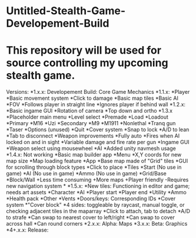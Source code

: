 Untitled-Stealth-Game-Developement-Build
========================================
This repository will be used for source controlling my upcoming stealth game.
========================================
Versions:
	*1.x.x: Developement Build: Core Game Mechanics
		*1.1.x:
			*Player
				*Basic movement system
				*Click to damage
			*Basic map tiles
			*Basic AI
				*FOV
				*Follows player in straight line
				*Ignores player if behind wall
		*1.2.x:
			*Basic ingame GUI
				*Rotation of camera
				*Top down and ortho
		*1.3.x
			*Placeholder main menu
				*Level select
					*Premade
					*Load
				*Loadout
					*Primary
						*M16
						*Uzi
					*Secondary
						*M9
						*M1911
					*Nonlethal
						*Tranq gun
						*Taser
				*Options (unused)
				*Quit
			*Cover system
				*Snap to lock
					*A/D to lean
				*Tab to disconnect
			*Weapon improvements
				*Fully auto
					*Fires when AI locked on and in sight
				*Variable damage and fire rate per gun
			*Ingame GUI
				*Weapon select using mousewheel
			*AI
				*Added unity navmesh usage
		*1.4.x: Not working
			*Basic map builder app
				*Menu
					*X,Y coords for new map size
					*Map loading feature
				*App
					*Base map made of "Grid" tiles
					*GUI for scrolling through block types
					*Click to place
					*Tiles
						*Start (No use in game)
						*AI (No use in game)
						*Ammo (No use in game)
						*Grid/Base
						*Block/Wall
				+Less time consuming
				+More maps
				+Player friendly
				-Requires new navigation system
			*
		*1.5.x:
			*New tiles: Functioning in editor and game; needs art assets
				*Character
					*AI
					*Player start
					*Player end
				*Utility
					*Ammo
					*Health pack
				*Other
					*Vents
					*Doors/keys: Corresponding IDs
			*Cover system
				*"Cover block"
					*4 sides: toggleable by raycast, manual toggle, or checking adjacent tiles in the maparray
					*Click to attach, tab to detach
					*A/D to strafe
					*Can swap to nearest cover to left/right
					*Can swap to cover across hall
					*Can round corners
	*2.x.x: Alpha: Maps
	*3.x.x: Beta: Graphics
	*4+.x.x: Release:

